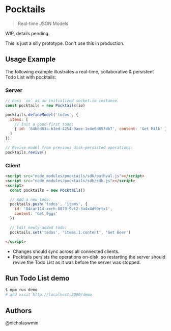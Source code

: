 # Pocktails

> Real-time JSON Models

WIP, details pending.

This is just a silly prototype. Don't use this in production.

## Usage Example

The following example illustrates a real-time, collaborative & persistent
Todo List with pocktails:

### Server

```javascript
// Pass `io` as an initialized socket.io instance.
const pocktails = new Pocktails(io)

pocktails.defineModel('todos', {
  items: [
    // Init a good-first todo:
    { id: '64bbd83a-b1ed-4254-9aee-1e4e6d85fdb7', content: 'Get Milk' }
  ]
})

// Revive model from previous disk-persisted operations:
pocktails.revive()
```

### Client

```html
<script src="node_modules/pocktails/sdk/pathval.js"></script>
<script src="node_modules/pocktails/sdk/sdk.js"></script>
<script>
  const pocktails = new Pocktails()

  // Add a new todo:
  pocktails.push('todos', 'items', {
    id: '84car114-xxrh-8873-9vt2-3a4x4d99rtx1',
    content: 'Get Eggs'
  })

  // Edit newly-added todo:
  pocktails.set('todos', 'items.1.content', 'Get Beer')

</script>
```

- Changes should sync across all connected clients.
- Pocktails persists the operations on-disk, so restarting the server should
revive the Todo List as it was before the server was stopped.

## Run Todo List demo

```bash
$ npm run demo
# and visit http://localhost:3000/demo
```

## Authors

@nicholaswmin
